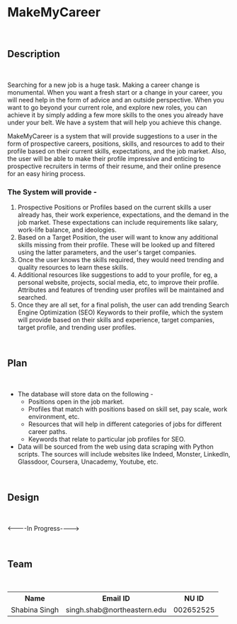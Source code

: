 # MakeMyCareer
<br>
<h2>Description</h2>
<br>
<p>Searching for a new job is a huge task. Making a career change is monumental. When you want a fresh start or a change in your career, you will need help in the form of advice and an outside perspective. When you want to go beyond your current role, and explore new roles, you can achieve it by simply adding a few more skills to the ones you already have under your belt. We have a system that will help you achieve this change.</p>

<p>MakeMyCareer is a system that will provide suggestions to a user in the form of prospective careers, positions, skills, and resources to add to their profile based on their current skills, expectations, and the job market. Also, the user will be able to make their profile impressive and enticing to prospective recruiters in terms of their resume, and their online presence for an easy hiring process.</p>

<h3>The System will provide -</h3>
<p>
<ol><li>Prospective Positions or Profiles based on the current skills a user already has, their work experience, expectations, and the demand in the job market. These expectations can include requirements like salary, work-life balance, and ideologies.</li>

<li>Based on a Target Position, the user will want to know any additional skills missing from their profile. These will be looked up and filtered using the latter parameters, and the user's target companies.</li>

<li>Once the user knows the skills required, they would need trending and quality resources to learn these skills.</li>

<li>Additional resources like suggestions to add to your profile, for eg, a personal website, projects, social media, etc, to improve their profile. Attributes and features of trending user profiles will be maintained and searched.</li>

<li>Once they are all set, for a final polish, the user can add trending Search Engine Optimization (SEO) Keywords to their profile, which the system will provide based on their skills and experience, target companies, target profile, and trending user profiles.</li>
</ol><br>
<h2>Plan</h2>
<br>
<p>
<ul><li>The database will store data on the following - 
    <ul><li>Positions open in the job market. </li>
    <li>Profiles that match with positions based on skill set, pay scale, work environment, etc. </li>
    <li>Resources that will help in different categories of jobs for different career paths. </li>
    <li>Keywords that relate to particular job profiles for SEO.</li></ul></li>
<li>Data will be sourced from the web using data scraping with Python scripts. The sources will include websites like Indeed, Monster, LinkedIn, Glassdoor, Coursera, Unacademy, Youtube, etc.</li>
</ul>
</p>
<br>
<h2>Design</h2>
<br>
<p><----In Progress----></p>
<br>
<h2>Team</h2>
<br>
<p>
<table>
  <tr>
    <th>Name</th>
    <th>Email ID</th>
    <th>NU ID</th>
  </tr>
  <tr>
    <td>Shabina Singh</td>
    <td>singh.shab@northeastern.edu</td>
    <td>002652525</td>
  </tr>
</table>
</p>
